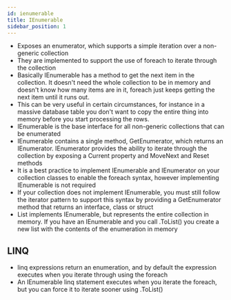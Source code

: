 ```yaml
---
id: ienumerable
title: IEnumerable
sidebar_position: 1
---
```


- Exposes an enumerator, which supports a simple iteration over a non-generic collection
- They are implemented to support the use of foreach to iterate through the collection
- Basically IEnumerable has a method to get the next item in the collection. It doesn't need the whole collection to be in memory and doesn't know how many items are in it, foreach just keeps getting the next item until it runs out.
- This can be very useful in certain circumstances, for instance in a massive database table you don't want to copy the entire thing into memory before you start processing the rows.
- IEnumerable is the base interface for all non-generic collections that can be enumerated
- IEnumerable contains a single method, GetEnumerator, which returns an IEnumerator. IEnumerator provides the ability to iterate through the collection by exposing a Current property and MoveNext and Reset methods
- It is a best practice to implement IEnumerable and IEnumerator on your collection classes to enable the foreach syntax, however implementing IEnumerable is not required
- If your collection does not implement IEnumerable, you must still follow the iterator pattern to support this syntax by providing a GetEnumerator method that returns an interface, class or struct
- List implements IEnumerable, but represents the entire collection in memory. If you have an IEnumerable and you call .ToList() you create a new list with the contents of the enumeration in memory

## LINQ

- linq expressions return an enumeration, and by default the expression executes when you iterate through using the foreach
- An IEnumerable linq statement executes when you iterate the foreach, but you can force it to iterate sooner using .ToList()
